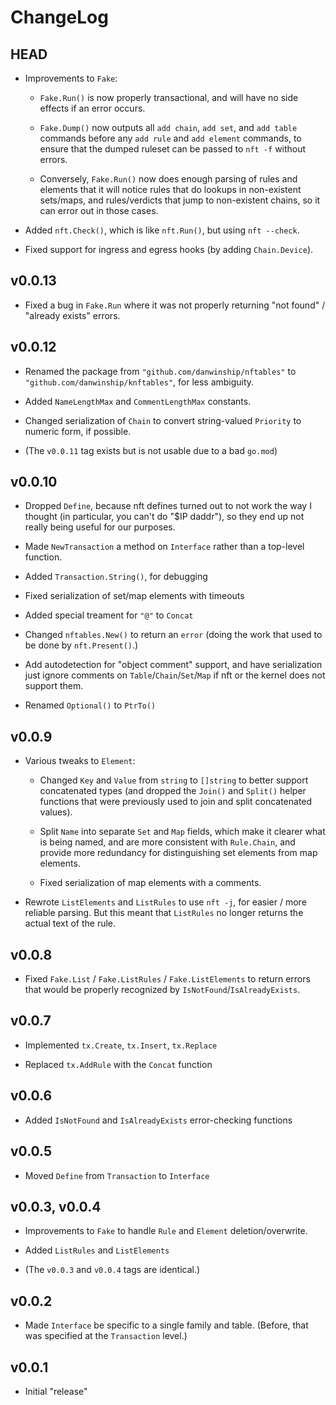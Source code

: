 # ChangeLog

## HEAD

- Improvements to `Fake`:

    - `Fake.Run()` is now properly transactional, and will have no
      side effects if an error occurs.

    - `Fake.Dump()` now outputs all `add chain`, `add set`, and `add
      table` commands before any `add rule` and `add element`
      commands, to ensure that the dumped ruleset can be passed to
      `nft -f` without errors.

    - Conversely, `Fake.Run()` now does enough parsing of rules and
      elements that it will notice rules that do lookups in
      non-existent sets/maps, and rules/verdicts that jump to
      non-existent chains, so it can error out in those cases.

- Added `nft.Check()`, which is like `nft.Run()`, but using
  `nft --check`.

- Fixed support for ingress and egress hooks (by adding
  `Chain.Device`).

## v0.0.13

- Fixed a bug in `Fake.Run` where it was not properly returning "not
  found" / "already exists" errors.

## v0.0.12

- Renamed the package from `"github.com/danwinship/nftables"` to
  `"github.com/danwinship/knftables"`, for less ambiguity.

- Added `NameLengthMax` and `CommentLengthMax` constants.

- Changed serialization of `Chain` to convert string-valued `Priority`
  to numeric form, if possible.

- (The `v0.0.11` tag exists but is not usable due to a bad `go.mod`)

## v0.0.10

- Dropped `Define`, because nft defines turned out to not work the way
  I thought (in particular, you can't do "$IP daddr"), so they end up
  not really being useful for our purposes.

- Made `NewTransaction` a method on `Interface` rather than a
  top-level function.

- Added `Transaction.String()`, for debugging

- Fixed serialization of set/map elements with timeouts

- Added special treament for `"@"` to `Concat`

- Changed `nftables.New()` to return an `error` (doing the work that
  used to be done by `nft.Present()`.)

- Add autodetection for "object comment" support, and have
  serialization just ignore comments on `Table`/`Chain`/`Set`/`Map` if
  nft or the kernel does not support them.

- Renamed `Optional()` to `PtrTo()`

## v0.0.9

- Various tweaks to `Element`:

    - Changed `Key` and `Value` from `string` to `[]string` to better
      support concatenated types (and dropped the `Join()` and
      `Split()` helper functions that were previously used to join and
      split concatenated values).

    - Split `Name` into separate `Set` and `Map` fields, which make it
      clearer what is being named, and are more consistent with
      `Rule.Chain`, and provide more redundancy for distinguishing set
      elements from map elements.

    - Fixed serialization of map elements with a comments.

- Rewrote `ListElements` and `ListRules` to use `nft -j`, for easier /
  more reliable parsing. But this meant that `ListRules` no longer
  returns the actual text of the rule.

## v0.0.8

- Fixed `Fake.List` / `Fake.ListRules` / `Fake.ListElements` to return
  errors that would be properly recognized by
  `IsNotFound`/`IsAlreadyExists`.

## v0.0.7

- Implemented `tx.Create`, `tx.Insert`, `tx.Replace`

- Replaced `tx.AddRule` with the `Concat` function

## v0.0.6

- Added `IsNotFound` and `IsAlreadyExists` error-checking functions

## v0.0.5

- Moved `Define` from `Transaction` to `Interface`

## v0.0.3, v0.0.4

- Improvements to `Fake` to handle `Rule` and `Element`
  deletion/overwrite.

- Added `ListRules` and `ListElements`

- (The `v0.0.3` and `v0.0.4` tags are identical.)

## v0.0.2

- Made `Interface` be specific to a single family and table. (Before,
  that was specified at the `Transaction` level.)

## v0.0.1

- Initial "release"
